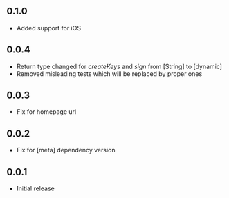 ## 0.1.0

* Added support for iOS

## 0.0.4

* Return type changed for *createKeys* and *sign* from [String] to [dynamic]
* Removed misleading tests which will be replaced by proper ones

## 0.0.3

* Fix for homepage url

## 0.0.2

* Fix for [meta] dependency version

## 0.0.1

* Initial release
